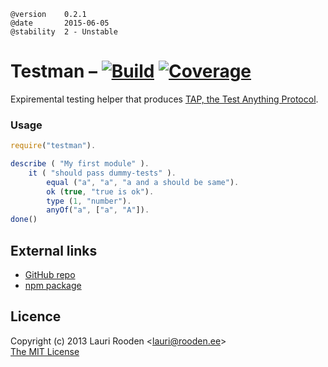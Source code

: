 
[1]: https://secure.travis-ci.org/lauriro/testman.png
[2]: https://travis-ci.org/lauriro/testman
[3]: https://coveralls.io/repos/lauriro/testman/badge.png
[4]: https://coveralls.io/r/lauriro/testman
[npm package]: https://npmjs.org/package/testman
[GitHub repo]: https://github.com/litejs/testman


    @version    0.2.1
    @date       2015-06-05
    @stability  2 - Unstable


Testman &ndash; [![Build][1]][2] [![Coverage][3]][4]
=======

Expiremental testing helper
that produces [TAP, the Test Anything Protocol](http://testanything.org/).

### Usage

```javascript
require("testman").

describe ( "My first module" ).
	it ( "should pass dummy-tests" ).
		equal ("a", "a", "a and a should be same").
		ok (true, "true is ok").
		type (1, "number").
        anyOf("a", ["a", "A"]).
done()
```



External links
--------------

-   [GitHub repo][]
-   [npm package][]


Licence
-------

Copyright (c) 2013 Lauri Rooden &lt;lauri@rooden.ee&gt;  
[The MIT License](http://lauri.rooden.ee/mit-license.txt)


